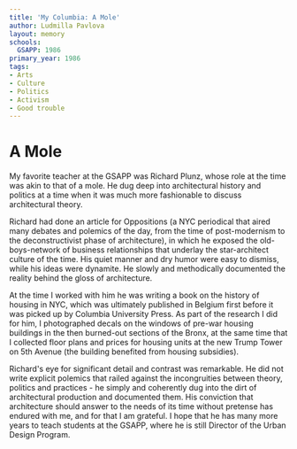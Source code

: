 ```yaml
---
title: 'My Columbia: A Mole'
author: Ludmilla Pavlova
layout: memory
schools:
  GSAPP: 1986
primary_year: 1986
tags:
- Arts
- Culture
- Politics
- Activism
- Good trouble
---
```

# A Mole

My favorite teacher at the GSAPP was Richard Plunz, whose role at the time was akin to that of a mole.  He dug deep into architectural history and politics at a time when it was much more fashionable to discuss architectural theory.

Richard had done an article for Oppositions (a NYC periodical that aired many debates and polemics of the day, from the time of post-modernism to the deconstructivist phase of architecture), in which he exposed the old-boys-network of business relationships that underlay the star-architect culture of the time.  His quiet manner and dry humor were easy to dismiss, while his ideas were dynamite.  He slowly and methodically documented the reality behind the gloss of architecture.

At the time I worked with him he was writing a book on the history of housing in NYC, which was ultimately published in Belgium first before it was picked up by Columbia University Press.  As part of the research I did for him, I photographed decals on the windows of pre-war housing buildings in the then burned-out sections of the Bronx, at the same time that I collected floor plans and prices for housing units at the new Trump Tower on 5th Avenue (the building benefited from housing subsidies).

Richard's eye for significant detail and contrast was remarkable.  He did not write explicit polemics that railed against the incongruities between theory, politics and practices - he simply and coherently dug into the dirt of architectural production and documented them.  His conviction that architecture should answer to the needs of its time without pretense has endured with me, and for that I am grateful.  I hope that he has many more years to teach students at the GSAPP, where he is still Director of the Urban Design Program.
